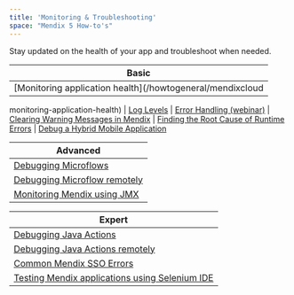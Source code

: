 ```yaml
---
title: 'Monitoring & Troubleshooting'
space: "Mendix 5 How-to's"
---
```


Stay updated on the health of your app and troubleshoot when needed.

| Basic
| -----------------------------------------------------------------------------------
| [Monitoring application health](/howtogeneral/mendixcloud
monitoring-application-health)
| [Log Levels](log-levels)
| [Error Handling (webinar)](http://ww2.mendix.com/Expert-Webinar.Error-Handling.html)
| [Clearing Warning Messages in Mendix](clearing-warning-messages-in-mendix)
| [Finding the Root Cause of Runtime Errors](finding-the-root-cause-of-runtime-errors)
| [Debug a Hybrid Mobile Application](debug-a-hybrid-mobile-application)

| Advanced
| -----------------------------------------------------------------------------------
| [Debugging Microflows](debugging-microflows)
| [Debugging Microflow remotely](debugging-microflows-remotely)
| [Monitoring Mendix using JMX](monitoring-mendix-using-jmx)

| Expert
| -----------------------------------------------------------------------------------
| [Debugging Java Actions](debugging-java-actions)
| [Debugging Java Actions remotely](debugging-java-actions-remotely)
| [Common Mendix SSO Errors](common-mendix-sso-errors)
| [Testing Mendix applications using Selenium IDE](testing-mendix-applications-using-selenium-ide)
